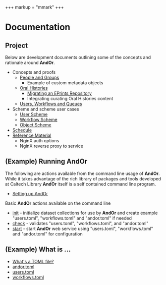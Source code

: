 +++
markup = "mmark"
+++


# Documentation

## Project

Below are development documents outlining some of the
concepts and rationale around **AndOr**.

+ Concepts and proofs
    + [People and Groups](people-groups.html) 
        + Example of custom metadata objects
    + [Oral Histories](Oral-Histories-as-Proof-of-Concept.html)
        + [Migrating an EPrints Repository](migrating-eprints.html) 
        + Integrating curating Oral Histories content
    + [Users, Workflows and Queues](Workflow-Use-Cases.html)
+ Scheme and scheme user cases
    + [User Scheme](User-Scheme.html)
    + [Workflow Scheme](Workflow-Scheme.html)
    + [Object Scheme](Object-Scheme.html)
+ [Schedule](Schedule.html)
+ [Reference Material](Reference.html)
    + NginX auth options
    + NginX reverse proxy to service

## (Example) Running **AndOr**

The following are actions available from
the command line usage of **AndOr**. While
it takes advantage of the rich library of
packages and tools developed at Caltech Library 
**AndOr** itself is a self contained command
line program.

+ [Setting up AndOr](Setting-Up-AndOr.html)

Basic **AndOr** actions available on the command line

+ [init](init.html) - initialize dataset collections for use by **AndOr** and create example "users.toml", "workflows.toml" and "andor.toml" if needed
+ [check](check.html) - validates "users.toml", "workflows.toml", and "andor.toml"
+ [start](start.html) - start **AndOr** web service using "users.toml", "workflows.toml" and "andor.toml" for configuration

## (Example) What is ...

+ [What's a TOML file?](toml-basics.html)
+ [andor.toml](andor-toml.html)
+ [users.toml](users-toml.html)
+ [workflows.toml](workflows-toml.html)

[^1]: GUI, Graphics user interface, in this case a web based user interface

